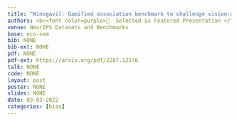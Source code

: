 ```yaml
---
title: "Winogavil: Gamified association benchmark to challenge vision-and-language models"
authors: <b><font color=purple>🎉  Selected as Featured Presentation </font></b><br />Yonatan Bitton, Nitzan Bitton Guetta, Ron Yosef, Yuval Elovici, Mohit Bansal, <b>Gabriel Stanovsky</b>, Roy Schwartz
venue: NeurIPS Datasets and Benchmarks
base: eco-sem
bib: NONE
bib-ext: NONE
pdf: NONE
pdf-ext: https://arxiv.org/pdf/2207.12576
talk: NONE
code: NONE
layout: post
poster: NONE
slides: NONE
date: 03-03-2022
categories: [bias]
---
```

